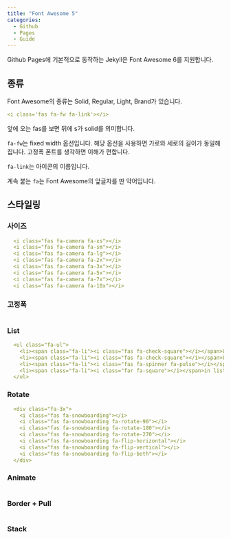 ```yaml
---
title: "Font Awesome 5"
categories:
  - Github
  - Pages
  - Guide
---
```


Github Pages에 기본적으로 동작하는 Jekyll은 Font Awesome 6를 지원합니다.

## 종류

Font Awesome의 종류는 Solid, Regular, Light, Brand가 있습니다.

```yaml
<i class='fas fa-fw fa-link'></i>
```

앞에 오는 fas를 보면 뒤에 s가 solid를 의미합니다.

`fa-fw`는 fixed width 옵션입니다. 해당 옵션을 사용하면 가로와 세로의 길이가 동일해 집니다. 고정폭 폰트를 생각하면 이해가 편합니다.

`fa-link`는 아이콘의 이름입니다.

계속 붙는 `fa`는 Font Awesome의 앞글자를 딴 약어입니다.

<i class="fas fa-code-compare fa-fw"></i>

## 스타일링

### 사이즈

```yaml
  <i class="fas fa-camera fa-xs"></i>
  <i class="fas fa-camera fa-sm"></i>
  <i class="fas fa-camera fa-lg"></i>
  <i class="fas fa-camera fa-2x"></i>
  <i class="fas fa-camera fa-3x"></i>
  <i class="fas fa-camera fa-5x"></i>
  <i class="fas fa-camera fa-7x"></i>
  <i class="fas fa-camera fa-10x"></i>
```

### 고정폭

```yaml

```

### List

```yaml
  <ul class="fa-ul">
    <li><span class="fa-li"><i class="fas fa-check-square"></i></span>List icons can</li>
    <li><span class="fa-li"><i class="fas fa-check-square"></i></span>be used to</li>
    <li><span class="fa-li"><i class="fas fa-spinner fa-pulse"></i></span>replace bullets</li>
    <li><span class="fa-li"><i class="far fa-square"></i></span>in lists</li>
  </ul>

```

### Rotate

```yaml
  <div class="fa-3x">
    <i class="fas fa-snowboarding"></i>
    <i class="fas fa-snowboarding fa-rotate-90"></i>
    <i class="fas fa-snowboarding fa-rotate-180"></i>
    <i class="fas fa-snowboarding fa-rotate-270"></i>
    <i class="fas fa-snowboarding fa-flip-horizontal"></i>
    <i class="fas fa-snowboarding fa-flip-vertical"></i>
    <i class="fas fa-snowboarding fa-flip-both"></i>
  </div>

```

### Animate

```yaml

```

### Border + Pull

```yaml

```

### Stack

```yaml

```
